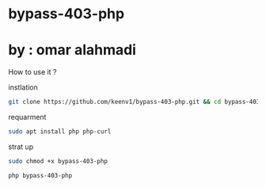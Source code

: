 # bypass-403-php
# by : omar alahmadi

How to use it ? 

instlation
```bash
git clone https://github.com/keenv1/bypass-403-php.git && cd bypass-403-php
```
requarment
```bash
sudo apt install php php-curl
```
strat up 
```bash
sudo chmod +x bypass-403-php
```
```bash
php bypass-403-php 
```
